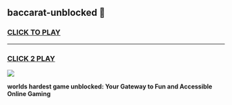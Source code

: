 
## baccarat-unblocked 👋
<h3>
<a href="https://premium.freeplayer.one?title=baccarat-unblocked&ref=14F">CLICK TO PLAY</a></h3>
<hr>

<h3>
<a href="https://premium.freeplayer.one?title=baccarat-unblocked&ref=14F">CLICK 2 PLAY</a>
  
</h3>

<a href="https://premium.freeplayer.one?title=baccarat-unblocked&ref=12F/"><img src="https://clearcache.store/games.png"></a>


**worlds hardest game unblocked: Your Gateway to Fun and Accessible Online Gaming**
